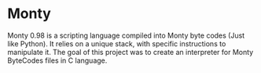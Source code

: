 # Monty

Monty 0.98 is a scripting language compiled into Monty byte codes (Just like Python). It relies on a unique stack, with specific instructions to manipulate it. The goal of this project was to create an interpreter for Monty ByteCodes files in C language.

